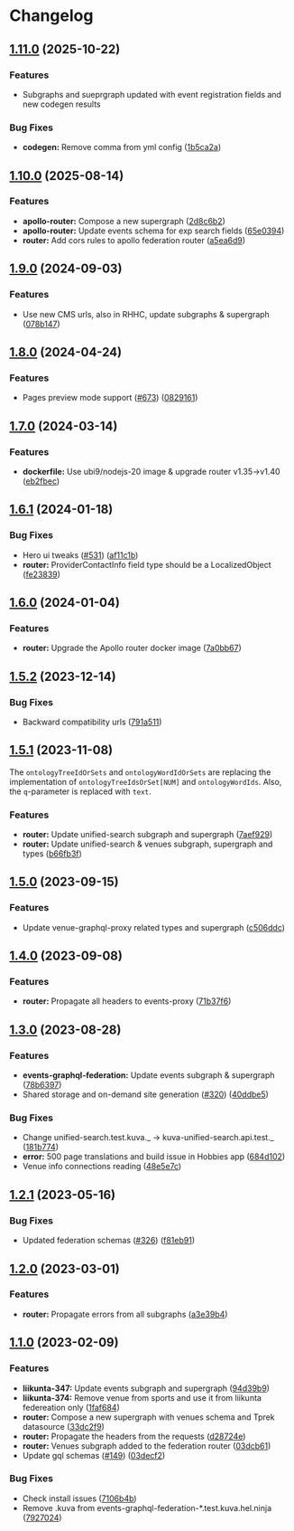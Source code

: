 # Changelog

## [1.11.0](https://github.com/City-of-Helsinki/events-helsinki-monorepo/compare/federation-router-v1.10.0...federation-router-v1.11.0) (2025-10-22)

### Features

- Subgraphs and sueprgraph updated with event registration fields and new codegen results

### Bug Fixes

- **codegen:** Remove comma from yml config ([1b5ca2a](https://github.com/City-of-Helsinki/events-helsinki-monorepo/commit/1b5ca2a76aaf6909b75faf150076654a39179663))

## [1.10.0](https://github.com/City-of-Helsinki/events-helsinki-monorepo/compare/federation-router-v1.9.0...federation-router-v1.10.0) (2025-08-14)

### Features

- **apollo-router:** Compose a new supergraph ([2d8c6b2](https://github.com/City-of-Helsinki/events-helsinki-monorepo/commit/2d8c6b28c9eeac9473f68e19412f424f26cc9596))
- **apollo-router:** Update events schema for exp search fields ([65e0394](https://github.com/City-of-Helsinki/events-helsinki-monorepo/commit/65e0394796759253b25943e180cfc7961de9e276))
- **router:** Add cors rules to apollo federation router ([a5ea6d9](https://github.com/City-of-Helsinki/events-helsinki-monorepo/commit/a5ea6d9b1bcc11eea12cd0eaefc5bd762775ca68))

## [1.9.0](https://github.com/City-of-Helsinki/events-helsinki-monorepo/compare/federation-router-v1.8.0...federation-router-v1.9.0) (2024-09-03)

### Features

- Use new CMS urls, also in RHHC, update subgraphs & supergraph ([078b147](https://github.com/City-of-Helsinki/events-helsinki-monorepo/commit/078b147399d7139905c638d5feb50c253f5bb5a2))

## [1.8.0](https://github.com/City-of-Helsinki/events-helsinki-monorepo/compare/federation-router-v1.7.0...federation-router-v1.8.0) (2024-04-24)

### Features

- Pages preview mode support ([#673](https://github.com/City-of-Helsinki/events-helsinki-monorepo/issues/673)) ([0829161](https://github.com/City-of-Helsinki/events-helsinki-monorepo/commit/0829161a2ec76742730266568b3d706cc6fab2a3))

## [1.7.0](https://github.com/City-of-Helsinki/events-helsinki-monorepo/compare/federation-router-v1.6.1...federation-router-v1.7.0) (2024-03-14)

### Features

- **dockerfile:** Use ubi9/nodejs-20 image & upgrade router v1.35-&gt;v1.40 ([eb2fbec](https://github.com/City-of-Helsinki/events-helsinki-monorepo/commit/eb2fbec5abf685eef1ce81db898e23035584df9b))

## [1.6.1](https://github.com/City-of-Helsinki/events-helsinki-monorepo/compare/federation-router-v1.6.0...federation-router-v1.6.1) (2024-01-18)

### Bug Fixes

- Hero ui tweaks ([#531](https://github.com/City-of-Helsinki/events-helsinki-monorepo/issues/531)) ([af11c1b](https://github.com/City-of-Helsinki/events-helsinki-monorepo/commit/af11c1bf2dacf1c9d4e2444db26f410123de021e))
- **router:** ProviderContactInfo field type should be a LocalizedObject ([fe23839](https://github.com/City-of-Helsinki/events-helsinki-monorepo/commit/fe2383999246d7dbf6e309597c1b75999e098a75))

## [1.6.0](https://github.com/City-of-Helsinki/events-helsinki-monorepo/compare/federation-router-v1.5.2...federation-router-v1.6.0) (2024-01-04)

### Features

- **router:** Upgrade the Apollo router docker image ([7a0bb67](https://github.com/City-of-Helsinki/events-helsinki-monorepo/commit/7a0bb6708193ab27606c56f3e1d061a4fff1262e))

## [1.5.2](https://github.com/City-of-Helsinki/events-helsinki-monorepo/compare/federation-router-v1.5.1...federation-router-v1.5.2) (2023-12-14)

### Bug Fixes

- Backward compatibility urls ([791a511](https://github.com/City-of-Helsinki/events-helsinki-monorepo/commit/791a511d3ab5579b24a59bb9e7566cdad9006a6a))

## [1.5.1](https://github.com/City-of-Helsinki/events-helsinki-monorepo/compare/federation-router-v1.5.0...federation-router-v1.5.1) (2023-11-08)

The `ontologyTreeIdOrSets` and `ontologyWordIdOrSets` are replacing the implementation of `ontologyTreeIdsOrSet[NUM]` and `ontologyWordIds`.
Also, the `q`-parameter is replaced with `text`.

### Features

- **router:** Update unified-search subgraph and supergraph ([7aef929](https://github.com/City-of-Helsinki/events-helsinki-monorepo/commit/7aef929b8ad757181722330647db2b13f1721630))
- **router:** Update unified-search & venues subgraph, supergraph and types ([b66fb3f](https://github.com/City-of-Helsinki/events-helsinki-monorepo/commit/b66fb3f10c6334af1cf52808441ea0d991d2423c))

## [1.5.0](https://github.com/City-of-Helsinki/events-helsinki-monorepo/compare/federation-router-v1.4.0...federation-router-v1.5.0) (2023-09-15)

### Features

- Update venue-graphql-proxy related types and supergraph ([c506ddc](https://github.com/City-of-Helsinki/events-helsinki-monorepo/commit/c506ddcd0c8a5605950d5daa8a1e14bed6bcefa5))

## [1.4.0](https://github.com/City-of-Helsinki/events-helsinki-monorepo/compare/federation-router-v1.3.0...federation-router-v1.4.0) (2023-09-08)

### Features

- **router:** Propagate all headers to events-proxy ([71b37f6](https://github.com/City-of-Helsinki/events-helsinki-monorepo/commit/71b37f6ae255e2f098bff5f28b1cf0f03e89794c))

## [1.3.0](https://github.com/City-of-Helsinki/events-helsinki-monorepo/compare/federation-router-v1.2.1...federation-router-v1.3.0) (2023-08-28)

### Features

- **events-graphql-federation:** Update events subgraph & supergraph ([78b6397](https://github.com/City-of-Helsinki/events-helsinki-monorepo/commit/78b639774f5f0913d71c23a688007d480699a006))
- Shared storage and on-demand site generation ([#320](https://github.com/City-of-Helsinki/events-helsinki-monorepo/issues/320)) ([40ddbe5](https://github.com/City-of-Helsinki/events-helsinki-monorepo/commit/40ddbe50a18ff06d01f3664dae90266a5e6ec24d))

### Bug Fixes

- Change unified-search.test.kuva._ -&gt; kuva-unified-search.api.test._ ([181b774](https://github.com/City-of-Helsinki/events-helsinki-monorepo/commit/181b7747a1af3bbdbe05ea3ba34e3b8ee0c9c943))
- **error:** 500 page translations and build issue in Hobbies app ([684d102](https://github.com/City-of-Helsinki/events-helsinki-monorepo/commit/684d1024b7e3174e7c5b44709d121c804681bf19))
- Venue info connections reading ([48e5e7c](https://github.com/City-of-Helsinki/events-helsinki-monorepo/commit/48e5e7c6f37e22ee5026898310c75cb5806eeb45))

## [1.2.1](https://github.com/City-of-Helsinki/events-helsinki-monorepo/compare/federation-router-v1.2.0...federation-router-v1.2.1) (2023-05-16)

### Bug Fixes

- Updated federation schemas ([#326](https://github.com/City-of-Helsinki/events-helsinki-monorepo/issues/326)) ([f81eb91](https://github.com/City-of-Helsinki/events-helsinki-monorepo/commit/f81eb919bbdf89204c3a50da5fced8089dbc3c74))

## [1.2.0](https://github.com/City-of-Helsinki/events-helsinki-monorepo/compare/federation-router-v1.1.0...federation-router-v1.2.0) (2023-03-01)

### Features

- **router:** Propagate errors from all subgraphs ([a3e39b4](https://github.com/City-of-Helsinki/events-helsinki-monorepo/commit/a3e39b4f7fff934e0788d31d78af21d422efbd1b))

## [1.1.0](https://github.com/City-of-Helsinki/events-helsinki-monorepo/compare/federation-router-v1.0.0...federation-router-v1.1.0) (2023-02-09)

### Features

- **liikunta-347:** Update events subgraph and supergraph ([94d39b9](https://github.com/City-of-Helsinki/events-helsinki-monorepo/commit/94d39b909594176cb4afa3b7ef9a90d2fb4bf861))
- **liikunta-374:** Remove venue from sports and use it from liikunta federeation only ([1faf684](https://github.com/City-of-Helsinki/events-helsinki-monorepo/commit/1faf68491a82bd82e3c0d9fb94f2fec7cacbb63b))
- **router:** Compose a new supergraph with venues schema and Tprek datasource ([33dc2f9](https://github.com/City-of-Helsinki/events-helsinki-monorepo/commit/33dc2f9d2bf0c6b3da802a483c0fbbf8efe3e32f))
- **router:** Propagate the headers from the requests ([d28724e](https://github.com/City-of-Helsinki/events-helsinki-monorepo/commit/d28724e3f59e72e370a8146900d56797de89b38d))
- **router:** Venues subgraph added to the federation router ([03dcb61](https://github.com/City-of-Helsinki/events-helsinki-monorepo/commit/03dcb617ff144c6ac8afbe5d4c7da80300b9d3cd))
- Update gql schemas ([#149](https://github.com/City-of-Helsinki/events-helsinki-monorepo/issues/149)) ([03decf2](https://github.com/City-of-Helsinki/events-helsinki-monorepo/commit/03decf2856ff46a0cd8f3a22b3ac92bca5953282))

### Bug Fixes

- Check install issues ([7106b4b](https://github.com/City-of-Helsinki/events-helsinki-monorepo/commit/7106b4b9c5606eae708364b5e88fab63808ccc21))
- Remove .kuva from events-graphql-federation-\*.test.kuva.hel.ninja ([7927024](https://github.com/City-of-Helsinki/events-helsinki-monorepo/commit/7927024a68f2de4172e213298431c8c027839a45))
